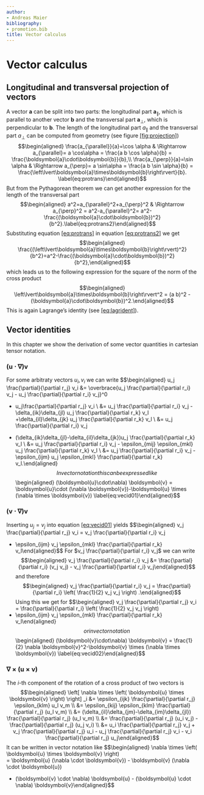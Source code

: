 ```yaml
---
author:
- Andreas Maier
bibliography:
- promotion.bib
title: Vector calculus
---
```


# Vector calculus

## Longitudinal and transversal projection of vectors

A vector $\boldsymbol{a}$ can be split into two parts: the longitudinal part $\boldsymbol{a}_{\parallel}$,
which is parallel to another vector $\boldsymbol{b}$ and the transversal part $\boldsymbol{a}_{\perp}$,
which is perpendicular to $\boldsymbol{b}$. The length of the longitudinal part $a_{\parallel}$
and the transversal part $a_{\perp}$ can be computed from geometry (see figure <a href="#fig:projection" data-reference-type="ref" data-reference="fig:projection">[fig:projection]</a>)
$$\begin{aligned}
\frac{a_{\parallel}}{a}=\cos \alpha & \Rightarrow
a_{\parallel}= a \cos\alpha = \frac{a b \cos \alpha}{b} = \frac{\boldsymbol{a}\cdot\boldsymbol{b}}{b},\\
\frac{a_{\perp}}{a}=\sin \alpha & \Rightarrow 
a_{\perp}= a \sin\alpha = \frac{a b \sin \alpha}{b} = \frac{\left\lvert\boldsymbol{a}\times\boldsymbol{b}\right\rvert}{b}. \label{eq:protrans}\end{aligned}$$
But from the Pythagorean theorem we can get another expression for the length of the transversal
part
$$\begin{aligned}
a^2=a_{\parallel}^2+a_{\perp}^2 & \Rightarrow
a_{\perp}^2 = a^2-a_{\parallel}^2= a^2-\frac{(\boldsymbol{a}\cdot\boldsymbol{b})^2}{b^2}.\label{eq:protrans2}\end{aligned}$$
Substituting equation <a href="#eq:protrans" data-reference-type="eqref" data-reference="eq:protrans">[eq:protrans]</a> in equation <a href="#eq:protrans2" data-reference-type="eqref" data-reference="eq:protrans2">[eq:protrans2]</a> we get
$$\begin{aligned}
\frac{(\left\lvert\boldsymbol{a}\times\boldsymbol{b}\right\rvert)^2}{b^2}=a^2-\frac{(\boldsymbol{a}\cdot\boldsymbol{b})^2}{b^2},\end{aligned}$$
which leads us to the following expression for the square of the norm of the cross product
$$\begin{aligned}
\left\lvert\boldsymbol{a}\times\boldsymbol{b}\right\rvert^2 = (a b)^2 - (\boldsymbol{a}\cdot\boldsymbol{b})^2.\end{aligned}$$
This is again Lagrange’s identity (see <a href="#eq:lagrident" data-reference-type="eqref" data-reference="eq:lagrident">[eq:lagrident]</a>).

## Vector identities

In this chapter we show the derivation of some vector quantities in cartesian
tensor notation.

### $(\boldsymbol{u}\cdot\nabla) \boldsymbol{v}$

For some arbitraty vectors $u_i, v_i$ we can write
$$\begin{aligned}
u_j \frac{\partial}{\partial r_j} v_i &= \overbrace{u_j \frac{\partial}{\partial r_i} v_j - u_j \frac{\partial}{\partial r_i} v_j}^0 
+ u_j\frac{\partial}{\partial r_j} v_i \\
&= u_j \frac{\partial}{\partial r_i} v_j - \delta_{ik}\delta_{jl} u_j \frac{\partial}{\partial r_k} v_l 
+\delta_{il}\delta_{jk} u_j \frac{\partial}{\partial r_k} v_l \\
&= u_j \frac{\partial}{\partial r_i} v_j 
- (\delta_{ik}\delta_{jl}-\delta_{il}\delta_{jk})u_j \frac{\partial}{\partial r_k} v_l \\
&= u_j \frac{\partial}{\partial r_i} v_j - \epsilon_{mij} \epsilon_{mkl} u_j \frac{\partial}{\partial r_k} v_l \\
&= u_j \frac{\partial}{\partial r_i} v_j - \epsilon_{ijm} u_j \epsilon_{mkl} \frac{\partial}{\partial r_k} v_l.\end{aligned}$$
In vector notation this can be expressed like
$$\begin{aligned}
(\boldsymbol{u}\cdot\nabla) \boldsymbol{v} = 
\boldsymbol{u}\cdot (\nabla \boldsymbol{v})-\boldsymbol{u} \times (\nabla \times \boldsymbol{v})
\label{eq:vecid01}\end{aligned}$$

### $(\boldsymbol{v}\cdot\nabla) \boldsymbol{v}$

Inserting $u_j=v_j$ into equation <a href="#eq:vecid01" data-reference-type="eqref" data-reference="eq:vecid01">[eq:vecid01]</a> yields
$$\begin{aligned}
v_j \frac{\partial}{\partial r_j} v_i = v_j \frac{\partial}{\partial r_i} v_j 
- \epsilon_{ijm} v_j \epsilon_{mkl} \frac{\partial}{\partial r_k} v_l\end{aligned}$$
For $v_j \frac{\partial}{\partial r_i} v_j$ we can write
$$\begin{aligned}
v_j \frac{\partial}{\partial r_i} v_j &= \frac{\partial}{\partial r_i} (v_j v_j) - v_j \frac{\partial}{\partial r_i} v_j\end{aligned}$$
and therefore
$$\begin{aligned}
v_j \frac{\partial}{\partial r_i} v_j = \frac{\partial}{\partial r_i}  \left( \frac{1}{2} v_j v_j \right) .\end{aligned}$$
Using this we get for
$$\begin{aligned}
v_j \frac{\partial}{\partial r_j} v_i = \frac{\partial}{\partial r_i}  \left( \frac{1}{2} v_j v_j \right) 
- \epsilon_{ijm} v_j \epsilon_{mkl} \frac{\partial}{\partial r_k} v_l\end{aligned}$$
or in vector notation
$$\begin{aligned}
(\boldsymbol{v}\cdot\nabla) \boldsymbol{v} = 
\frac{1}{2} \nabla \boldsymbol{v}^2-\boldsymbol{v} \times (\nabla \times \boldsymbol{v})
\label{eq:vecid02}\end{aligned}$$

### $\nabla \times  \left( \boldsymbol{u} \times \boldsymbol{v} \right)$

The $i$-th component of the rotation of a cross product of two vectors is
$$\begin{aligned}
 \left[ \nabla \times  \left( \boldsymbol{u} \times \boldsymbol{v} \right)  \right] _i 
&= \epsilon_{ijk} \frac{\partial}{\partial r_j} \epsilon_{klm} u_l v_m \\
&= \epsilon_{kij} \epsilon_{klm} \frac{\partial}{\partial r_j} (u_l v_m) \\
&= (\delta_{il}\delta_{jm}-\delta_{im}\delta_{jl}) \frac{\partial}{\partial r_j} (u_l v_m) \\
&= \frac{\partial}{\partial r_j} (u_i v_j) - \frac{\partial}{\partial r_j} (u_j v_i) \\
&= u_i \frac{\partial}{\partial r_j} v_j + v_j \frac{\partial}{\partial r_j} u_i - u_j \frac{\partial}{\partial r_j} v_i - v_i \frac{\partial}{\partial r_j} u_j\end{aligned}$$
It can be written in vector notation like
$$\begin{aligned}
\nabla \times  \left( \boldsymbol{u} \times \boldsymbol{v} \right)  
= \boldsymbol{u} (\nabla \cdot \boldsymbol{v}) - \boldsymbol{v} (\nabla \cdot \boldsymbol{u})
+ (\boldsymbol{v} \cdot \nabla) \boldsymbol{u} - (\boldsymbol{u} \cdot \nabla) \boldsymbol{v}\end{aligned}$$
